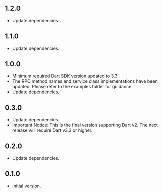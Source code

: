 ## 1.2.0

- Update dependencies.

## 1.1.0

- Update dependencies.

## 1.0.0

- Minimum required Dart SDK version updated to 3.3.
- The RPC method names and service class implementations have been updated. Please refer to the examples folder for guidance.
- Update dependencies.

## 0.3.0

- Update dependencies.
- Important Notice: This is the final version supporting Dart v2. The next release will require Dart v3.3 or higher.

## 0.2.0

- Update dependencies.

## 0.1.0

- Initial version.
